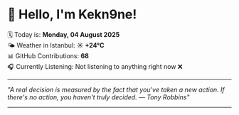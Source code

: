 # 👋 Hello, I'm Kekn9ne!

🗓️ Today is: **Monday, 04 August 2025**  
🌤️ Weather in Istanbul: **☀️   +24°C**  
📊 GitHub Contributions: **68**  
🎧 Currently Listening: Not listening to anything right now ❌

---

_"A real decision is measured by the fact that you've taken a new action. If there's no action, you haven't truly decided. — *Tony Robbins*"_

---
